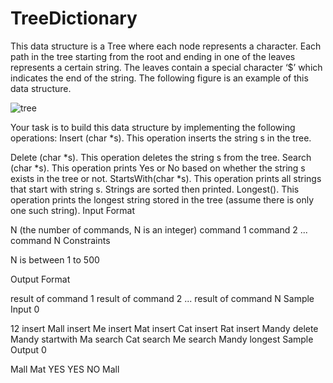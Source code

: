 # TreeDictionary
This data structure is a Tree where each node represents a character. Each path in the tree starting from the root and ending in one of the leaves represents a certain string. The leaves contain a special character ‘$’ which indicates the end of the string. The following figure is an example of this data structure.

![tree](https://user-images.githubusercontent.com/98472054/235759866-232f42bd-c5f3-4a92-8fce-9c256fa3630c.PNG)

Your task is to build this data structure by implementing the following operations: Insert (char *s). This operation inserts the string s in the tree.

Delete (char *s). This operation deletes the string s from the tree.
Search (char *s). This operation prints Yes or No based on whether the string s exists in the tree or not.
StartsWith(char *s). This operation prints all strings that start with string s. Strings are sorted then printed.
Longest(). This operation prints the longest string stored in the tree (assume there is only one such string).
Input Format

N (the number of commands, N is an integer)
command 1
command 2
...
command N
Constraints

N is between 1 to 500

Output Format

result of command 1
result of command 2
...
result of command N
Sample Input 0

12
insert Mall
insert Me
insert Mat
insert Cat
insert Rat
insert Mandy
delete Mandy
startwith Ma
search Cat
search Me
search Mandy
longest
Sample Output 0

Mall
Mat
YES
YES
NO
Mall


